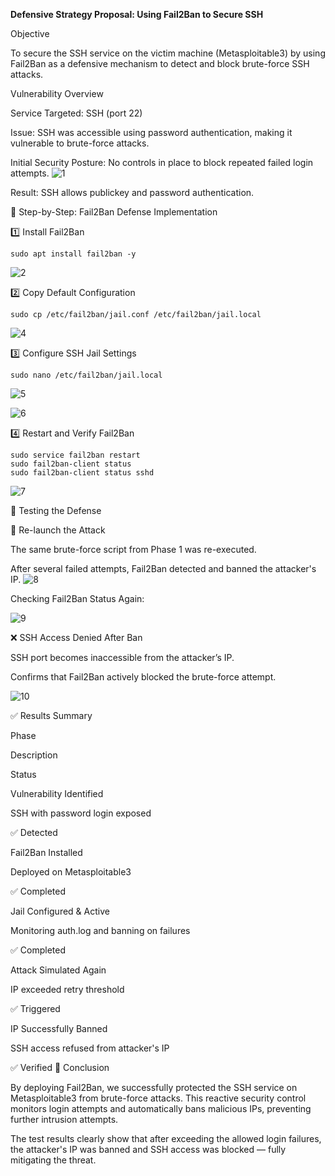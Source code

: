 **Defensive Strategy Proposal: Using Fail2Ban to Secure SSH**

 Objective

To secure the SSH service on the victim machine (Metasploitable3) by using Fail2Ban as a defensive mechanism to detect and block brute-force SSH attacks.

 Vulnerability Overview

Service Targeted: SSH (port 22)

Issue: SSH was accessible using password authentication, making it vulnerable to brute-force attacks.

Initial Security Posture: No controls in place to block repeated failed login attempts.
![1](https://github.com/user-attachments/assets/fec38019-9622-43ca-a7de-4fefcce2ff25)


Result: SSH allows publickey and password authentication.

🔧 Step-by-Step: Fail2Ban Defense Implementation

1️⃣ Install Fail2Ban
```
sudo apt install fail2ban -y
```
![2](https://github.com/user-attachments/assets/c40cda87-ad96-4d56-ba43-afd5c0a3d07b)


2️⃣ Copy Default Configuration
```
sudo cp /etc/fail2ban/jail.conf /etc/fail2ban/jail.local
```
![4](https://github.com/user-attachments/assets/5c5604fd-eb98-436a-b649-24e8dcd1efc7)


3️⃣ Configure SSH Jail Settings
```
sudo nano /etc/fail2ban/jail.local
```
![5](https://github.com/user-attachments/assets/1ea95e03-2603-46a2-81de-123e378aed9c)

![6](https://github.com/user-attachments/assets/0c14c455-54f2-45b9-a018-7cdece586a1f)


4️⃣ Restart and Verify Fail2Ban
```
sudo service fail2ban restart
sudo fail2ban-client status
sudo fail2ban-client status sshd
```
![7](https://github.com/user-attachments/assets/98a128a1-2069-4a8e-8b7e-970ff1d4cd43)


🧪 Testing the Defense

🔁 Re-launch the Attack

The same brute-force script from Phase 1 was re-executed.

After several failed attempts, Fail2Ban detected and banned the attacker's IP.
![8](https://github.com/user-attachments/assets/010bb864-69a3-44c2-9875-a2986329a03b)

Checking Fail2Ban Status Again:

![9](https://github.com/user-attachments/assets/62b3ae53-6df2-4842-a9ca-05b508dc953c)


❌ SSH Access Denied After Ban

SSH port becomes inaccessible from the attacker’s IP.

Confirms that Fail2Ban actively blocked the brute-force attempt.

![10](https://github.com/user-attachments/assets/86263142-1850-4f14-8d5c-05d739f44e50)

✅ Results Summary

Phase

Description

Status

Vulnerability Identified

SSH with password login exposed

✅ Detected

Fail2Ban Installed

Deployed on Metasploitable3

✅ Completed

Jail Configured & Active

Monitoring auth.log and banning on failures

✅ Completed

Attack Simulated Again

IP exceeded retry threshold

✅ Triggered

IP Successfully Banned

SSH access refused from attacker's IP

✅ Verified
📌 Conclusion

By deploying Fail2Ban, we successfully protected the SSH service on Metasploitable3 from brute-force attacks. This reactive security control monitors login attempts and automatically bans malicious IPs, preventing further intrusion attempts.

The test results clearly show that after exceeding the allowed login failures, the attacker's IP was banned and SSH access was blocked — fully mitigating the threat.
